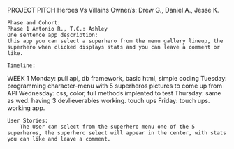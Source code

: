 PROJECT PITCH Heroes Vs Villains
	Owner/s:
	Drew G., Daniel A., Jesse K.
	
	Phase and Cohort:
	Phase 1 Antonio R., T.C.: Ashley
	One sentence app description:
	this app you can select a superhero from the menu gallery lineup, the superhero when clicked displays stats and you can leave a comment or like.
	
	Timeline:
WEEK 1
Monday: pull api, db framework, basic html, simple coding
Tuesday: programming character-menu with 5 superheros pictures to come up from API
Wednesday: css, color, full methods implented to test
Thursday: same as wed. having 3 devlieverables working. touch ups Friday:  touch ups. working app.
	
	User Stories:
		The User can select from the superhero menu one of the 5 superheros, the superhero select will appear in the center, with stats you can like and leave a comment.
